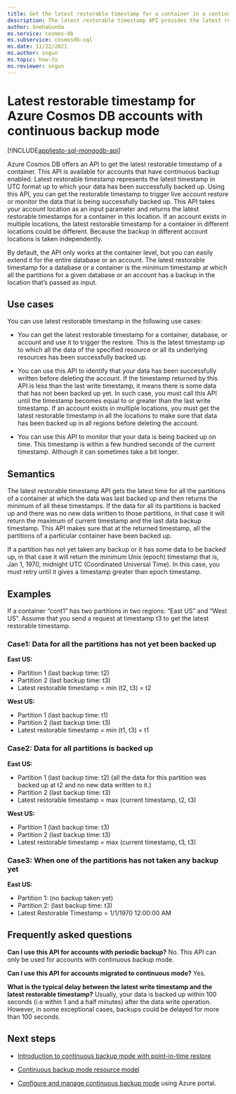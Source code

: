```yaml
---
title: Get the latest restorable timestamp for a container in a continuous backup account
description: The latest restorable timestamp API provides the latest restorable timestamp for containers on accounts with continuous mode backup. Using this API, you can get the restorable timestamp to trigger live account restore or monitor the data that is being backed up.
author: SnehaGunda
ms.service: cosmos-db
ms.subservice: cosmosdb-sql
ms.date: 11/22/2021
ms.author: sngun
ms.topic: how-to
ms.reviewer: sngun
---
```


# Latest restorable timestamp for Azure Cosmos DB accounts with continuous backup mode
[!INCLUDE[appliesto-sql-mongodb-api](includes/appliesto-sql-mongodb-api.md)]

Azure Cosmos DB offers an API to get the latest restorable timestamp of a container. This API is available for accounts that have continuous backup enabled. Latest restorable timestamp represents the latest timestamp in UTC format up to which your data has been successfully backed up. Using this API, you can get the restorable timestamp to trigger live account restore or monitor the data that is being successfully backed up.
This API takes your account location as an input parameter and returns the latest restorable timestamps for a container in this location. If an account exists in multiple locations, the latest restorable timestamp for a container in different locations could be different. Because the backup in different account locations is taken independently.

By default, the API only works at the container level, but you can easily extend it for the entire database or an account. The latest restorable timestamp for a database or a container is the minimum timestamp at which all the partitions for a given database or an account has a backup in the location that’s passed as input.

## Use cases

You can use latest restorable timestamp in the following use cases:

* You can get the latest restorable timestamp for a container, database, or account and use it to trigger the restore. This is the latest timestamp up to which all the data of the specified resource or all its underlying resources has been successfully backed up.

* You can use this API to identify that your data has been successfully written before deleting the account. If the timestamp returned by this API is less than the last write timestamp, it means there is some data that has not been backed up yet. In such case, you must call this API until the timestamp becomes equal to or greater than the last write timestamp. If an account exists in multiple locations, you must get the latest restorable timestamp in all the locations to make sure that data has been backed up in all regions before deleting the account.

* You can use this API to monitor that your data is being backed up on time. This timestamp is within a few hundred seconds of the current timestamp. Although it can sometimes take a bit longer.

## Semantics

The latest restorable timestamp API gets the latest time for all the partitions of a container at which the data was last backed up and then returns the minimum of all these timestamps. If the data for all its partitions is backed up and there was no new data written to those partitions, in that case it will return the maximum of current timestamp and the last data backup timestamp. This API makes sure that at the returned timestamp, all the partitions of a particular container have been backed up.

If a partition has not yet taken any backup or it has some data to be backed up, in that case it will return the minimum Unix (epoch) timestamp that is, Jan 1, 1970, midnight UTC (Coordinated Universal Time). In this case, you must retry until it gives a timestamp greater than epoch timestamp.

## Examples

If a container “cont1” has two partitions in two regions: “East US” and “West US”. Assume that you send a request at timestamp t3 to get the latest restorable timestamp.

### Case1: Data for all the partitions has not yet been backed up

**East US:**

* Partition 1 (last backup time: t2)
* Partition 2 (last backup time: t3)
* Latest restorable timestamp = min (t2, t3) = t2

**West US:**

* Partition 1 (last backup time: t1)
* Partition 2 (last backup time: t3)
* Latest restorable timestamp = min (t1, t3) = t1

### Case2: Data for all partitions is backed up

**East US:**

* Partition 1 (last backup time: t2) (all the data for this partition was backed up at t2 and no new data written to it.)
* Partition 2 (last backup time: t3)
* Latest restorable timestamp = max (current timestamp, t2, t3)

**West US:**

* Partition 1 (last backup time: t3)
* Partition 2 (last backup time: t3)
* Latest restorable timestamp = max (current timestamp, t3, t3)

### Case3: When one of the partitions has not taken any backup yet

**East US:**

* Partition 1: (no backup taken yet)
* Partition 2: (last backup time: t3)
* Latest Restorable Timestamp = 1/1/1970 12:00:00 AM

## Frequently asked questions

**Can I use this API for accounts with periodic backup?**
No. This API can only be used for accounts with continuous backup mode.

**Can I use this API for accounts migrated to continuous mode?**
Yes.

**What is the typical delay between the latest write timestamp and the latest restorable timestamp?**
Usually, your data is backed up within 100 seconds (i.e within 1 and a half minutes) after the data write operation. However, in some exceptional cases, backups could be delayed for more than 100 seconds.

## Next steps

* [Introduction to continuous backup mode with point-in-time restore](continuous-backup-restore-introduction.md)

* [Continuous backup mode resource model](continuous-backup-restore-resource-model.md)

* [Configure and manage continuous backup mode](continuous-backup-restore-portal.md) using Azure portal.